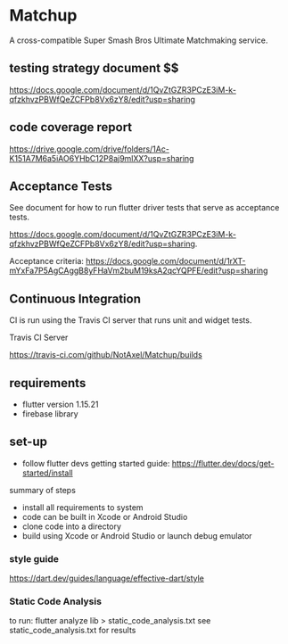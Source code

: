 # Matchup #

A cross-compatible Super Smash Bros Ultimate Matchmaking service.

## testing strategy document $$
https://docs.google.com/document/d/1QvZtGZR3PCzE3iM-k-qfzkhvzPBWfQeZCFPb8Vx6zY8/edit?usp=sharing

## code coverage report ##
https://drive.google.com/drive/folders/1Ac-K151A7M6a5iAO6YHbC12P8aj9mlXX?usp=sharing

## Acceptance Tests ##
See document for how to run flutter driver tests that serve as acceptance tests. 

https://docs.google.com/document/d/1QvZtGZR3PCzE3iM-k-qfzkhvzPBWfQeZCFPb8Vx6zY8/edit?usp=sharing. 

Acceptance criteria: https://docs.google.com/document/d/1rXT-mYxFa7P5AgCAggB8yFHaVm2buM19ksA2qcYQPFE/edit?usp=sharing

## Continuous Integration ##
CI is run using the Travis CI server that runs unit and widget tests. 

Travis CI Server  

https://travis-ci.com/github/NotAxel/Matchup/builds

## requirements ##
  * flutter version 1.15.21
  * firebase library
 
## set-up ##
  * follow flutter devs getting started guide: https://flutter.dev/docs/get-started/install
  
  summary of steps
  * install all requirements to system
  * code can be built in Xcode or Android Studio
  * clone code into a directory
  * build using Xcode or Android Studio or launch debug emulator

### style guide ### 
https://dart.dev/guides/language/effective-dart/style

### Static Code Analysis ###
to run:
   flutter analyze lib > static_code_analysis.txt
see static_code_analysis.txt for results
